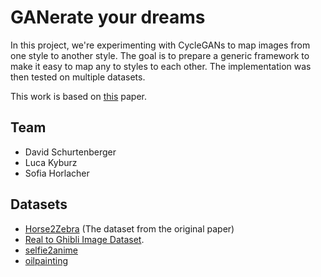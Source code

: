 # GANerate your dreams
In this project, we're experimenting with CycleGANs to map images from one style to another style. The goal is to prepare a generic framework to make it easy to map any to styles to each other. The implementation was then tested on multiple datasets.

This work is based on [this](https://arxiv.org/abs/1703.10593) paper.

## Team
- David Schurtenberger
- Luca Kyburz
- Sofia Horlacher

## Datasets
- [Horse2Zebra](https://www.kaggle.com/datasets/balraj98/horse2zebra-dataset) (The dataset from the original paper)
- [Real to Ghibli Image Dataset](https://www.kaggle.com/datasets/shubham1921/real-to-ghibli-image-dataset-5k-paired-images).
- [selfie2anime](https://www.kaggle.com/datasets/arnaud58/selfie2anime/)
- [oilpainting](https://www.kaggle.com/datasets/lyndialu/cyclegan-oilpainting-dataset)
